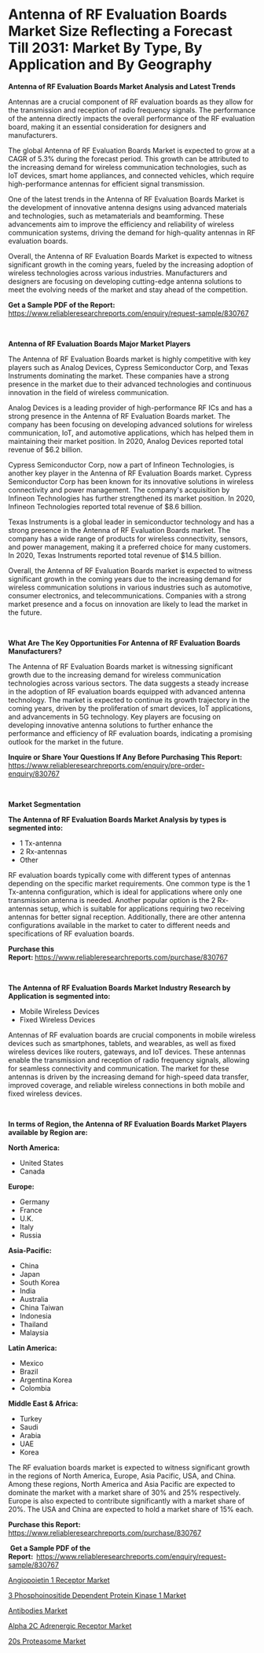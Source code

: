 <p><h1>Antenna of RF Evaluation Boards Market Size Reflecting a Forecast Till 2031: Market By Type, By Application and By Geography</h1></p><p><strong>Antenna of RF Evaluation Boards Market Analysis and Latest Trends</strong></p>
<p><p>Antennas are a crucial component of RF evaluation boards as they allow for the transmission and reception of radio frequency signals. The performance of the antenna directly impacts the overall performance of the RF evaluation board, making it an essential consideration for designers and manufacturers.</p><p>The global Antenna of RF Evaluation Boards Market is expected to grow at a CAGR of 5.3% during the forecast period. This growth can be attributed to the increasing demand for wireless communication technologies, such as IoT devices, smart home appliances, and connected vehicles, which require high-performance antennas for efficient signal transmission.</p><p>One of the latest trends in the Antenna of RF Evaluation Boards Market is the development of innovative antenna designs using advanced materials and technologies, such as metamaterials and beamforming. These advancements aim to improve the efficiency and reliability of wireless communication systems, driving the demand for high-quality antennas in RF evaluation boards.</p><p>Overall, the Antenna of RF Evaluation Boards Market is expected to witness significant growth in the coming years, fueled by the increasing adoption of wireless technologies across various industries. Manufacturers and designers are focusing on developing cutting-edge antenna solutions to meet the evolving needs of the market and stay ahead of the competition.</p></p>
<p><strong>Get a Sample PDF of the Report:&nbsp;</strong> <a href="https://www.reliableresearchreports.com/enquiry/request-sample/830767">https://www.reliableresearchreports.com/enquiry/request-sample/830767</a></p>
<p>&nbsp;</p>
<p><strong>Antenna of RF Evaluation Boards Major Market Players</strong></p>
<p><p>The Antenna of RF Evaluation Boards market is highly competitive with key players such as Analog Devices, Cypress Semiconductor Corp, and Texas Instruments dominating the market. These companies have a strong presence in the market due to their advanced technologies and continuous innovation in the field of wireless communication.</p><p>Analog Devices is a leading provider of high-performance RF ICs and has a strong presence in the Antenna of RF Evaluation Boards market. The company has been focusing on developing advanced solutions for wireless communication, IoT, and automotive applications, which has helped them in maintaining their market position. In 2020, Analog Devices reported total revenue of $6.2 billion.</p><p>Cypress Semiconductor Corp, now a part of Infineon Technologies, is another key player in the Antenna of RF Evaluation Boards market. Cypress Semiconductor Corp has been known for its innovative solutions in wireless connectivity and power management. The company's acquisition by Infineon Technologies has further strengthened its market position. In 2020, Infineon Technologies reported total revenue of $8.6 billion.</p><p>Texas Instruments is a global leader in semiconductor technology and has a strong presence in the Antenna of RF Evaluation Boards market. The company has a wide range of products for wireless connectivity, sensors, and power management, making it a preferred choice for many customers. In 2020, Texas Instruments reported total revenue of $14.5 billion.</p><p>Overall, the Antenna of RF Evaluation Boards market is expected to witness significant growth in the coming years due to the increasing demand for wireless communication solutions in various industries such as automotive, consumer electronics, and telecommunications. Companies with a strong market presence and a focus on innovation are likely to lead the market in the future.</p></p>
<p>&nbsp;</p>
<p><strong>What Are The Key Opportunities For Antenna of RF Evaluation Boards Manufacturers?</strong></p>
<p><p>The Antenna of RF Evaluation Boards market is witnessing significant growth due to the increasing demand for wireless communication technologies across various sectors. The data suggests a steady increase in the adoption of RF evaluation boards equipped with advanced antenna technology. The market is expected to continue its growth trajectory in the coming years, driven by the proliferation of smart devices, IoT applications, and advancements in 5G technology. Key players are focusing on developing innovative antenna solutions to further enhance the performance and efficiency of RF evaluation boards, indicating a promising outlook for the market in the future.</p></p>
<p><strong>Inquire or Share Your Questions If Any Before Purchasing This Report:</strong> <a href="https://www.reliableresearchreports.com/enquiry/pre-order-enquiry/830767">https://www.reliableresearchreports.com/enquiry/pre-order-enquiry/830767</a></p>
<p>&nbsp;</p>
<p><strong>Market Segmentation</strong></p>
<p><strong>The Antenna of RF Evaluation Boards Market Analysis by types is segmented into:</strong></p>
<p><ul><li>1 Tx-antenna</li><li>2 Rx-antennas</li><li>Other</li></ul></p>
<p><p>RF evaluation boards typically come with different types of antennas depending on the specific market requirements. One common type is the 1 Tx-antenna configuration, which is ideal for applications where only one transmission antenna is needed. Another popular option is the 2 Rx-antennas setup, which is suitable for applications requiring two receiving antennas for better signal reception. Additionally, there are other antenna configurations available in the market to cater to different needs and specifications of RF evaluation boards.</p></p>
<p><strong>Purchase this Report:&nbsp;</strong><a href="https://www.reliableresearchreports.com/purchase/830767">https://www.reliableresearchreports.com/purchase/830767</a></p>
<p>&nbsp;</p>
<p><strong>The Antenna of RF Evaluation Boards Market Industry Research by Application is segmented into:</strong></p>
<p><ul><li>Mobile Wireless Devices</li><li>Fixed Wireless Devices</li></ul></p>
<p><p>Antennas of RF evaluation boards are crucial components in mobile wireless devices such as smartphones, tablets, and wearables, as well as fixed wireless devices like routers, gateways, and IoT devices. These antennas enable the transmission and reception of radio frequency signals, allowing for seamless connectivity and communication. The market for these antennas is driven by the increasing demand for high-speed data transfer, improved coverage, and reliable wireless connections in both mobile and fixed wireless devices.</p></p>
<p>&nbsp;</p>
<p><strong>In terms of Region, the Antenna of RF Evaluation Boards Market Players available by Region are:</strong></p>
<p>
    <p> <strong> North America: </strong>
        <ul>
            <li>United States</li>
            <li>Canada</li>
        </ul>
        </p> 
    <p> <strong> Europe: </strong>
        <ul>
            <li>Germany</li>
            <li>France</li>
            <li>U.K.</li>
            <li>Italy</li>
            <li>Russia</li>
        </ul>
        </p> 
    <p> <strong> Asia-Pacific: </strong>
        <ul>
            <li>China</li>
            <li>Japan</li>
            <li>South Korea</li>
            <li>India</li>
            <li>Australia</li>
            <li>China Taiwan</li>
            <li>Indonesia</li>
            <li>Thailand</li>
            <li>Malaysia</li>
        </ul>
        </p> 
    <p> <strong> Latin America: </strong>
        <ul>
            <li>Mexico</li>
            <li>Brazil</li>
            <li>Argentina Korea</li>
            <li>Colombia</li>
        </ul>
        </p> 
    <p> <strong> Middle East & Africa: </strong>
        <ul>
            <li>Turkey</li>
            <li>Saudi</li>
            <li>Arabia</li>
            <li>UAE</li>
            <li>Korea</li>
        </ul>
    </p>
    </p>
<p><p>The RF evaluation boards market is expected to witness significant growth in the regions of North America, Europe, Asia Pacific, USA, and China. Among these regions, North America and Asia Pacific are expected to dominate the market with a market share of 30% and 25% respectively. Europe is also expected to contribute significantly with a market share of 20%. The USA and China are expected to hold a market share of 15% each.</p></p>
<p><strong>Purchase this Report: </strong><a href="https://www.reliableresearchreports.com/purchase/830767">https://www.reliableresearchreports.com/purchase/830767</a></p>
<p>&nbsp;<strong>Get a Sample PDF of the Report:&nbsp;&nbsp;</strong><a href="https://www.reliableresearchreports.com/enquiry/request-sample/830767">https://www.reliableresearchreports.com/enquiry/request-sample/830767</a></p>
<p><strong></strong></p>
<p><p><a href="https://medium.com/@gabriellemcgrath66/angiopoietin-1-receptor-market-trends-forecast-and-competitive-analysis-to-2031-a5d0a89a73e8">Angiopoietin 1 Receptor Market</a></p><p><a href="https://medium.com/@gabriellemcgrath66/3-phosphoinositide-dependent-protein-kinase-1-market-share-evolution-and-market-growth-trends-2024-2ccac65abc4d">3 Phosphoinositide Dependent Protein Kinase 1 Market</a></p><p><a href="https://medium.com/@gabriellemcgrath66/antibodies-market-analysis-and-sze-forecasted-for-period-from-2024-to-2031-cfe9fbd8d2a7">Antibodies Market</a></p><p><a href="https://medium.com/@gabriellemcgrath66/alpha-2c-adrenergic-receptor-market-the-key-to-successful-business-strategy-forecast-till-2031-4afc273a18ad">Alpha 2C Adrenergic Receptor Market</a></p><p><a href="https://medium.com/@chiragreportprime3/20s-proteasome-market-comprehensive-assessment-by-type-application-and-geography-b10be94f3fc5">20s Proteasome Market</a></p></p>